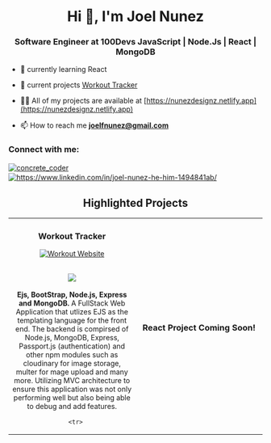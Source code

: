 <h1 align="center">Hi 👋, I'm Joel Nunez</h1>
<h3 align="center">Software Engineer at 100Devs  JavaScript | Node.Js | React | MongoDB </h3>

- 🔭 currently learning React

- 🔭 current projects [Workout Tracker](https://github.com/DeCodeTheMatrix03/Workout-Tracker)

- 👨‍💻 All of my projects are available at [https://nunezdesignz.netlify.app](https://nunezdesignz.netlify.app)

- 📫 How to reach me **joelfnunez@gmail.com**

<h3 align="left">Connect with me:</h3>
<p align="left">
<a href="https://twitter.com/concrete_coder" target="blank"><img align="center" src="https://raw.githubusercontent.com/rahuldkjain/github-profile-readme-generator/master/src/images/icons/Social/twitter.svg" alt="concrete_coder" height="30" width="40" /></a>
<a href="https://linkedin.com/in/https://www.linkedin.com/in/joel-nunez-he-him-1494841ab/" target="blank"><img align="center" src="https://raw.githubusercontent.com/rahuldkjain/github-profile-readme-generator/master/src/images/icons/Social/linked-in-alt.svg" alt="https://www.linkedin.com/in/joel-nunez-he-him-1494841ab/" height="30" width="40" /></a>
</p>

<!--Project Section -->

<h2 align="center">Highlighted Projects </h2>
<div align="center">
<table>
     <tr>
<td width="50%">
<h3 align="center" color="white">Workout Tracker</h2>
<div align="center">  
<a href='https://github.com/DeCodeTheMatrix03/Workout-Tracker'>
<img src="https://github.com/DeCodeTheMatrix03/Workout-Tracker/blob/main/ezgif.com-gif-maker%20(1).gif"alt="Workout Website" height="322px" width="100%" />
</a>
<br>
<br>
<p>
<a href="https://github.com/DeCodeTheMatrix03/Workout-Tracker" target="_blank">
<img src="https://img.shields.io/badge/Code-lightgrey?style=for-the-badge&logo=github"/>
</a>  
<p><strong>Ejs, BootStrap, Node.js, Express and MongoDB.</strong> A FullStack Web Application that utlizes EJS as the templating language for the front end. The backend is compirsed of Node.js, MongoDB, Express, Passport.js (authentication) and other npm modules such as cloudinary for image storage, multer for mage upload and many more. Utilizing MVC architecture to ensure this application was not only performing well but also being able to debug and add features.</p>
   
      <tr>
<td width="50%">
<h3 align="center" color="white">React Project Coming Soon!</h2>
<div align="center">  
     <!--
<a href='https://github.com/DeCodeTheMatrix03/Workout-Tracker'>
<img src="https://github.com/DeCodeTheMatrix03/Workout-Tracker/blob/main/ezgif.com-gif-maker%20(1).gif"alt="Workout Website" height="322px" width="100%" />
</a>
<br>
<br>
<p>
<a href="https://github.com/DeCodeTheMatrix03/Workout-Tracker" target="_blank">
<img src="https://img.shields.io/badge/Code-lightgrey?style=for-the-badge&logo=github"/>
</a>  
<p><strong>Ejs, BootStrap, Node.js, Express and MongoDB.</strong> A FullStack Web Application that utlizes EJS as the templating language for the front end. The backend is compirsed of Node.js, MongoDB, Express, Passport.js (authentication) and other npm modules such as cloudinary for image storage, multer for mage upload and many more. Utilizing MVC architecture to ensure this application was not only performing well but also being able to debug and add features.</p>
   
     -->
<tr>
<a href='https://lovefound.bigcartel.com'>
</a>
<td width="50%">
<h3 align="center" color="white">Online BookStore</h2>
<div align="center" >  
<br>
<br>
<a href='https://lovefound.bigcartel.com' target="_blank">
<p>
<img src="https://github.com/DeCodeTheMatrix03/DeCodeTheMatrix03/blob/main/ezgif.com-gif-maker.gif" alt="Bookstore Website" height="322px" width="100%" />
</a>
<a href="https://lovefound.bigcartel.com" target="_blank">
<img src="https://img.shields.io/badge/-website-green?style=for-the-badge&color=005da8"/>
</a>
</p>
<p><strong>HTML, CSS, BigCartel, etc.</strong> — An online bookstore for a local author to help increase their internet presence. Fully responsive website, that utlizes HTML and CSS and BigCartel to help with payment processing!</p>
 
</div>
</td>
<td width="50%">
<h3 align="center" color="white">Portfolio Site</h2>
<div align="center" >  
<br>
<br>
 <a href='https://nunezdesignz.netlify.app' target = "_blank">

<img src="https://github.com/DeCodeTheMatrix03/DeCodeTheMatrix03/blob/main/ezgif.com-gif-maker-2.gif" alt="Portfolio Website" height="322px" width="100%" />
</a>
<p>
<a href='https://nunezdesignz.netlify.app' target="_blank">
<img src="https://img.shields.io/badge/-website-green?style=for-the-badge&color=005da8"/>
</a>
</p>
<p><strong>HTML, CSS, Mobile First Design</strong> — Learn more about me by checking out my fully responsive portfolio page! This static website was made using HTML and CSS </p>
</div>
   <!--
<tr>
<td width="50%">
<h3 align="center" color="white">T&K Nigerian Restaurant</h2>
<div align="center">  
<a href='https://tandkpdx.com/'>
<img src="https://github.com/ssaryonjr/ssaryonjr/blob/main/ezgif.com-gif-maker%20(5).gif?raw=true" alt="Restaurant Website" height="322px" width="100%" />
</a>
<br>
<br>
<p>
<a href="https://github.com/ssaryonjr/T-K-Restaurant-" target="_blank">
<img src="https://img.shields.io/badge/Code-lightgrey?style=for-the-badge&logo=github"/>
</a>  
<a href="https://tandkpdx.com/" target="_blank">
<img src="https://img.shields.io/badge/-website-green?style=for-the-badge&color=005da8"/>
</a>
</p>
<p><strong>JavaScript, jQuery, Bootstrap, CSS3, HTML5</strong> — Designed and deployed a fully responsive desktop and mobile web interface for customers of T&K Restaurant to browse their menu and connect to Door Dash and place orders for delivery or pick up.</p>
</div>
</td>
<td width="50%">
<h3 align="center" color="white">Coding Resources API
</h2>
<div align="center" >  
<a href='https://narutobattlescreen-js.netlify.app/'>
<img src="https://github.com/bytesbybianca/readme-assets/raw/main/profile-images/coding-resources-api.gif?raw=true" alt="Naruto Game" height="322px" width="100%" />
</a>
<br>
<br>
<p>
<a href="https://github.com/the-api-administration/coding-resources-api" target="_blank">
<img src="https://img.shields.io/badge/Code-lightgrey?style=for-the-badge&logo=github"/>
</a>  
<a href="https://coding-resources-api.up.railway.app/" target="_blank">
<img src="https://img.shields.io/badge/-website-green?style=for-the-badge&color=005da8"/>
</a>
</p>
<p><strong>JavaScript, EJS, Node, Express, MongoDB,</strong> — This API serves educational content for a wide variety of computer science topics, languages and technologies relevant to web development.</p>
</div>
</table>

</div>
-->
